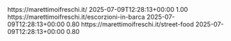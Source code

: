 <urlset xmlns="http://www.sitemaps.org/schemas/sitemap/0.9" xmlns:xsi="http://www.w3.org/2001/XMLSchema-instance" xsi:schemaLocation="http://www.sitemaps.org/schemas/sitemap/0.9 http://www.sitemaps.org/schemas/sitemap/0.9/sitemap.xsd">
<!--  created with Free Online Sitemap Generator www.xml-sitemaps.com  -->
<url>
<loc>https://marettimoifreschi.it/</loc>
<lastmod>2025-07-09T12:28:13+00:00</lastmod>
<priority>1.00</priority>
</url>
<url>
<loc>https://marettimoifreschi.it/escorzioni-in-barca</loc>
<lastmod>2025-07-09T12:28:13+00:00</lastmod>
<priority>0.80</priority>
</url>
<url>
<loc>https://marettimoifreschi.it/street-food</loc>
<lastmod>2025-07-09T12:28:13+00:00</lastmod>
<priority>0.80</priority>
</url>
</urlset>
